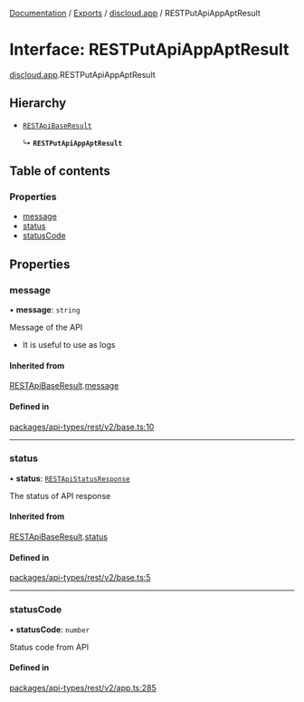 [Documentation](../README.md) / [Exports](../modules.md) / [discloud.app](../modules/discloud_app.md) / RESTPutApiAppAptResult

# Interface: RESTPutApiAppAptResult

[discloud.app](../modules/discloud_app.md).RESTPutApiAppAptResult

## Hierarchy

- [`RESTApiBaseResult`](discloud_app.RESTApiBaseResult.md)

  ↳ **`RESTPutApiAppAptResult`**

## Table of contents

### Properties

- [message](discloud_app.RESTPutApiAppAptResult.md#message)
- [status](discloud_app.RESTPutApiAppAptResult.md#status)
- [statusCode](discloud_app.RESTPutApiAppAptResult.md#statuscode)

## Properties

### message

• **message**: `string`

Message of the API
- It is useful to use as logs

#### Inherited from

[RESTApiBaseResult](discloud_app.RESTApiBaseResult.md).[message](discloud_app.RESTApiBaseResult.md#message)

#### Defined in

[packages/api-types/rest/v2/base.ts:10](https://github.com/discloud/discloud.app/blob/ee3bbd2/packages/api-types/rest/v2/base.ts#L10)

___

### status

• **status**: [`RESTApiStatusResponse`](../modules/discloud_app.md#restapistatusresponse)

The status of API response

#### Inherited from

[RESTApiBaseResult](discloud_app.RESTApiBaseResult.md).[status](discloud_app.RESTApiBaseResult.md#status)

#### Defined in

[packages/api-types/rest/v2/base.ts:5](https://github.com/discloud/discloud.app/blob/ee3bbd2/packages/api-types/rest/v2/base.ts#L5)

___

### statusCode

• **statusCode**: `number`

Status code from API

#### Defined in

[packages/api-types/rest/v2/app.ts:285](https://github.com/discloud/discloud.app/blob/ee3bbd2/packages/api-types/rest/v2/app.ts#L285)
